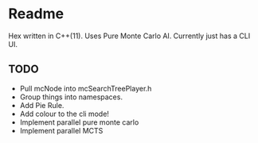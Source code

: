 # Readme

Hex written in C++(11). Uses Pure Monte Carlo AI. Currently just has a CLI UI.

## TODO
* Pull mcNode into mcSearchTreePlayer.h
* Group things into namespaces.
* Add Pie Rule.
* Add colour to the cli mode!
* Implement parallel pure monte carlo
* Implement parallel MCTS

